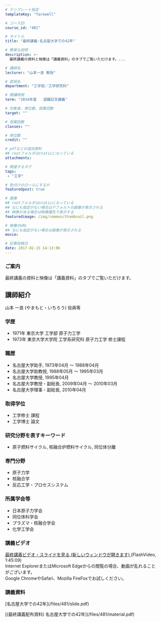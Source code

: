 ```yaml
---
# テンプレート指定
templateKey: "farewell"

# コースID
course_id: "481"

# タイトル
title: "最終講義-名古屋大学での42年"

# 簡単な説明
description: >-
  最終講義の資料と映像は「講義資料」のタブでご覧いただけます。...

# 講師名
lecturer: "山本一良 教授"

# 部局名
department: "工学部／工学研究科"

# 開講時限
term: "2014年度	退職記念講義"

# 対象者、単位数、授業回数
target: ""

# 授業回数
classes: ""

# 単位数
credit: ""

# pdfなどの追加資料
## rootフォルダはstaticになっている
attachments: 

# 関連するタグ
tags:
 - "工学"

# 色付けのロールにするか
featuredpost: true

# 画像
## rootフォルダはstaticになっている
## なにも指定がない場合はデフォルトの画像が表示される
## 映像がある場合は映像優先で表示する
featuredimage: /img/common/thumbnail.png

# 映像のURL
## なにも指定がない場合は画像が表示される
movie: 

# 記事投稿日
date: 2017-02-15 14:13:06
---
```



### ご案内

最終講義の資料と映像は「講義資料」のタブでご覧いただけます。


## 講師紹介

山本 一良 (やまもと・いちろう) 役員等

### 学歴

* 1971年 東京大学 工学部 原子力工学
* 1973年 東京大学大学院 工学系研究科 原子力工学 修士課程

### 職歴

* 名古屋大学助手, 1973年04月 ～ 1988年04月
* 名古屋大学助教授, 1988年05月 ～ 1995年03月
* 名古屋大学教授, 1995年04月
* 名古屋大学教授・副総長, 2009年04月 ～ 2010年03月
* 名古屋大学理事・副総長, 2010年04月

### 取得学位

* 工学修士 課程
* 工学博士 論文

### 研究分野を表すキーワード

* 原子燃料サイクル, 核融合炉燃料サイクル, 同位体分離

### 専門分野

* 原子力学
* 核融合学
* 反応工学・プロセスシステム

### 所属学会等

* 日本原子力学会
* 同位体科学会
* プラズマ・核融合学会
* 化学工学会


<h3>講義ビデオ</h3>
<p>
<a href="https://nuvideo.media.nagoya-u.ac.jp/embed/78fd6e94e8cc41e2776a5cb1ea58a27031665fbf" target="blank">最終講義ビデオ・スライドを見る (新しいウィンドウが開きます) </a>
(FlashVideo, 1:45:09)
<br>Internet ExplorerまたはMicrosoft Edgeからの閲覧の場合、動画が乱れることがございます。
<br>Google ChromeやSafari、Mozilla FireFoxでお試しください。
</p>

<h3>講義資料</h3>
<p>
[名古屋大学での42年](/files/481/slide.pdf) 
</p>

<p>
[(最終講義配布資料) 名古屋大学での42年](/files/481/material.pdf) 
</p>

